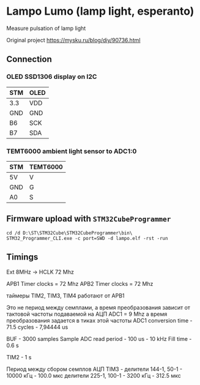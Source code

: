 # Lampo Lumo (lamp light, esperanto)

Measure pulsation of lamp light

Original project https://mysku.ru/blog/diy/90736.html

## Connection

### OLED SSD1306 display on I2C

| STM | OLED |
|-----|------|
| 3.3 | VDD  |
| GND | GND  |
| B6  | SCK  |
| B7  | SDA  |

### TEMT6000 ambient light sensor to ADC1:0

| STM | TEMT6000 |
|-----|----------|
| 5V  | V        |
| GND | G        |
| A0  | S        |

## Firmware upload with `STM32CubeProgrammer`

```
cd /d D:\ST\STM32Cube\STM32CubeProgrammer\bin\
STM32_Programmer_CLI.exe -c port=SWD -d lampo.elf -rst -run
```


## Timings

Ext 8MHz -> HCLK 72 Mhz

APB1 Timer clocks = 72 Mhz
APB2 Timer clocks = 72 Mhz

таймеры TIM2, TIM3, TIM4 работают от APB1 

Это не период между семплами, а время преобразования
зависит от тактовой частоты подаваемой на АЦП
ADC1 = 9 Mhz
а время преобразования задается в тиках этой частоты
ADC1 conversion time - 71.5 cycles - 7,94444 us



BUF - 3000 samples
Sample ADC read period - 100 us - 10 kHz
Fill time - 0.6 s

TIM2 - 1 s

Период между сбором семплов АЦП
TIM3 - 
делители 144-1, 50-1  - 10000 кГц - 100.0 мкс
делители 225-1, 100-1 -  3200 кГц - 312.5 мкс


